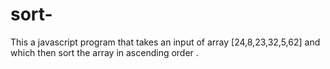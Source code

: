 # sort-

This a javascript program that takes an input of array [24,8,23,32,5,62] and which then sort the array in ascending order .

